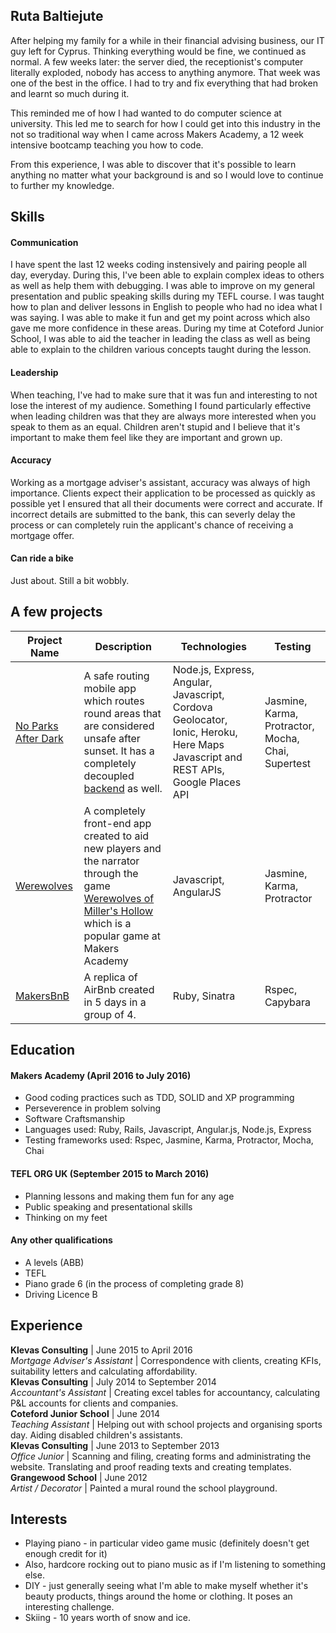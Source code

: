 ## Ruta Baltiejute

After helping my family for a while in their financial advising business, our IT guy left for Cyprus. Thinking everything would be fine, we continued as normal. A few weeks later: the server died, the receptionist's computer literally exploded, nobody has access to anything anymore. That week was one of the best in the office. I had to try and fix everything that had broken and learnt so much during it.

This reminded me of how I had wanted to do computer science at university. This led me to search for how I could get into this industry in the not so traditional way when I came across Makers Academy, a 12 week intensive bootcamp teaching you how to code.

From this experience, I was able to discover that it's possible to learn anything no matter what your background is and so I would love to continue to further my knowledge.

## Skills

#### Communication

I have spent the last 12 weeks coding instensively and pairing people all day, everyday. During this, I've been able to explain complex ideas to others as well as help them with debugging. I was able to improve on my general presentation and public speaking skills during my TEFL course. I was taught how to plan and deliver lessons in English to people who had no idea what I was saying. I was able to make it fun and get my point across which also gave me more confidence in these areas. During my time at Coteford Junior School, I was able to aid the teacher in leading the class as well as being able to explain to the children various concepts taught during the lesson. 

#### Leadership

When teaching, I've had to make sure that it was fun and interesting to not lose the interest of my audience. Something I found particularly effective when leading children was that they are always more interested when you speak to them as an equal. Children aren't stupid and I believe that it's important to make them feel like they are important and grown up. 

#### Accuracy

Working as a mortgage adviser's assistant, accuracy was always of high importance. Clients expect their application to be processed as quickly as possible yet I ensured that all their documents were correct and accurate. If incorrect details are submitted to the bank, this can severly delay the process or can completely ruin the applicant's chance of receiving a mortgage offer. 

#### Can ride a bike

Just about. Still a bit wobbly.

## A few projects

Project Name | Description | Technologies | Testing
--- | --- | --- | ---
[No Parks After Dark](https://github.com/Melodija/noParksAfterDark) | A safe routing mobile app which routes round areas that are considered unsafe after sunset. It has a completely decoupled [backend](https://github.com/Melodija/noParksAfterDarkBackend) as well. | Node.js, Express, Angular, Javascript, Cordova Geolocator, Ionic, Heroku, Here Maps Javascript and REST APIs, Google Places API  | Jasmine, Karma, Protractor, Mocha, Chai, Supertest
[Werewolves](https://github.com/Melodija/Werewolves) | A completely front-end app created to aid new players and the narrator through the game [Werewolves of Miller's Hollow](https://boardgamegeek.com/boardgame/25821/werewolves-millers-hollow) which is a popular game at Makers Academy | Javascript, AngularJS  | Jasmine, Karma, Protractor
[MakersBnB](https://github.com/Melodija/makers-bnb) | A replica of AirBnb created in 5 days in a group of 4.  | Ruby, Sinatra  | Rspec, Capybara

## Education

#### Makers Academy (April 2016 to July 2016)

- Good coding practices such as TDD, SOLID and XP programming
- Perseverence in problem solving
- Software Craftsmanship
- Languages used: Ruby, Rails, Javascript, Angular.js, Node.js, Express
- Testing frameworks used: Rspec, Jasmine, Karma, Protractor, Mocha, Chai

#### TEFL ORG UK (September 2015 to March 2016)

- Planning lessons and making them fun for any age
- Public speaking and presentational skills
- Thinking on my feet

#### Any other qualifications

- A levels (ABB)
- TEFL
- Piano grade 6 (in the process of completing grade 8)
- Driving Licence B

## Experience

**Klevas Consulting** | June 2015 to April 2016    
*Mortgage Adviser's Assistant* | Correspondence with clients, creating KFIs, suitability letters and calculating affordability.                                                                                                          
**Klevas Consulting** | July 2014 to September 2014    
*Accountant's Assistant* | Creating excel tables for accountancy, calculating P&L accounts for clients and companies.       
**Coteford Junior School** | June 2014            
*Teaching Assistant* | Helping out with school projects and organising sports day. Aiding disabled children's assistants.   
**Klevas Consulting** | June 2013 to September 2013    
*Office Junior* | Scanning and filing, creating forms and administrating the website. Translating and proof reading texts and creating templates.                                                                                                   
**Grangewood School** | June 2012           
*Artist / Decorator* | Painted a mural round the school playground.

## Interests

- Playing piano - in particular video game music (definitely doesn't get enough credit for it)
- Also, hardcore rocking out to piano music as if I'm listening to something else.
- DIY - just generally seeing what I'm able to make myself whether it's beauty products, things around the home or clothing. It poses an interesting challenge.
- Skiing - 10 years worth of snow and ice.

